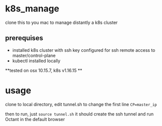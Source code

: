 # k8s_manage
 
 clone this to you mac to manage distantly a k8s cluster
 
 ## prerequises
* installed k8s cluster with ssh key configured for ssh remote access to master/control-plane
* kubectl installed locally 
 
 **tested on osx 10.15.7, k8s v1.16.15 **
 
 # usage
 
 clone to local directory, edit tunnel.sh to change the first line `CP=master_ip`

then to run, just `source tunnel.sh`
it should create the ssh tunnel and run Octant in the default browser